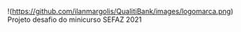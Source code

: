 !(https://github.com/ilanmargolis/QualitiBank/images/logomarca.png)
Projeto desafio do minicurso SEFAZ 2021

